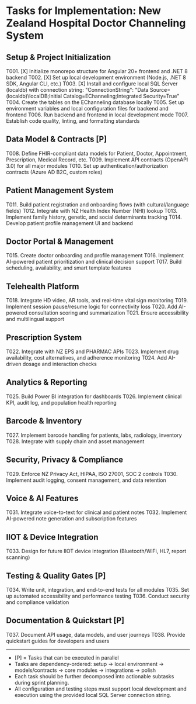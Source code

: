 # Tasks for Implementation: New Zealand Hospital Doctor Channeling System


## Setup & Project Initialization
T001. [X] Initialize monorepo structure for Angular 20+ frontend and .NET 8 backend
T002. [X] Set up local development environment (Node.js, .NET 8 SDK, Angular CLI, etc.)
T003. [X] Install and configure local SQL Server (localdb) with connection string:
	"ConnectionString": "Data Source=(localdb)\\localDB;Initial Catalog=EChanneling;Integrated Security=True"
T004. Create the tables on the EChanneling database locally
T005. Set up environment variables and local configuration files for backend and frontend
T006. Run backend and frontend in local development mode
T007. Establish code quality, linting, and formatting standards

## Data Model & Contracts [P]
T008. Define FHIR-compliant data models for Patient, Doctor, Appointment, Prescription, Medical Record, etc.
T009. Implement API contracts (OpenAPI 3.0) for all major modules
T010. Set up authentication/authorization contracts (Azure AD B2C, custom roles)

## Patient Management System
T011. Build patient registration and onboarding flows (with cultural/language fields)
T012. Integrate with NZ Health Index Number (NHI) lookup
T013. Implement family history, genetic, and social determinants tracking
T014. Develop patient profile management UI and backend

## Doctor Portal & Management
T015. Create doctor onboarding and profile management
T016. Implement AI-powered patient prioritization and clinical decision support
T017. Build scheduling, availability, and smart template features

## Telehealth Platform
T018. Integrate HD video, AR tools, and real-time vital sign monitoring
T019. Implement session pause/resume logic for connectivity loss
T020. Add AI-powered consultation scoring and summarization
T021. Ensure accessibility and multilingual support

## Prescription System
T022. Integrate with NZ EPS and PHARMAC APIs
T023. Implement drug availability, cost alternatives, and adherence monitoring
T024. Add AI-driven dosage and interaction checks

## Analytics & Reporting
T025. Build Power BI integration for dashboards
T026. Implement clinical KPI, audit log, and population health reporting

## Barcode & Inventory
T027. Implement barcode handling for patients, labs, radiology, inventory
T028. Integrate with supply chain and asset management

## Security, Privacy & Compliance
T029. Enforce NZ Privacy Act, HIPAA, ISO 27001, SOC 2 controls
T030. Implement audit logging, consent management, and data retention

## Voice & AI Features
T031. Integrate voice-to-text for clinical and patient notes
T032. Implement AI-powered note generation and subscription features

## IIOT & Device Integration
T033. Design for future IIOT device integration (Bluetooth/WiFi, HL7, report scanning)

## Testing & Quality Gates [P]
T034. Write unit, integration, and end-to-end tests for all modules
T035. Set up automated accessibility and performance testing
T036. Conduct security and compliance validation

## Documentation & Quickstart [P]
T037. Document API usage, data models, and user journeys
T038. Provide quickstart guides for developers and users

---

- [P] = Tasks that can be executed in parallel
- Tasks are dependency-ordered: setup → local environment → models/contracts → core modules → integrations → polish
- Each task should be further decomposed into actionable subtasks during sprint planning.
- All configuration and testing steps must support local development and execution using the provided local SQL Server connection string.
